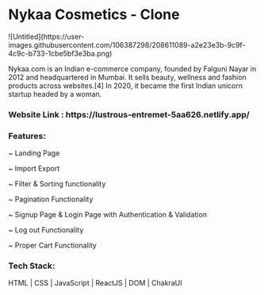 <h1>Nykaa Cosmetics  - Clone </h1>
<!-- mm -->
![Untitled](https://user-images.githubusercontent.com/106387298/208611089-a2e23e3b-9c9f-4c9c-b733-1cbe5bf3e3ba.png)


Nykaa.com is an Indian e-commerce company, founded by Falguni Nayar in 2012 and headquartered in Mumbai. It sells beauty, wellness and fashion products across websites.[4] In 2020, it became the first Indian unicorn startup headed by a woman.

<h3>Website Link : https://lustrous-entremet-5aa626.netlify.app/ </h3>

<h3>Features:</h3>

~ Landing Page

~ Import Export 

~ Filter & Sorting functionality

~ Pagination Functionality

~ Signup Page & Login Page with Authentication & Validation

~ Log out Functionality

~ Proper Cart Functionality

<h3>Tech Stack:</h3> 

HTML | CSS | JavaScript | ReactJS | DOM | ChakraUI
